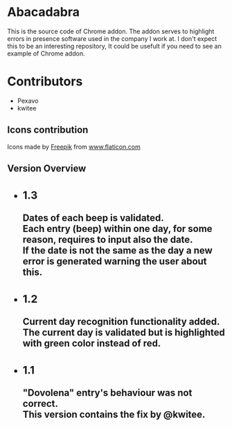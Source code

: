# Abacadabra
This is the source code of Chrome addon. The addon serves to highlight errors in presence software used in the company I work at. I don't expect this to be an interesting repository, It could be usefult if you need to see an example of Chrome addon.

<h1>Contributors</h1>
<ul>
  <li>
    Pexavo
  </li>
  <li>
    kwitee
  </li>
</ul>

<h2>Icons contribution</h2>
Icons made by <a href="https://www.flaticon.com/authors/freepik" title="Freepik">Freepik</a> from <a href="https://www.flaticon.com/" title="Flaticon"> www.flaticon.com</a>

<h2>Version Overview<h2>
<ul>
    <li>
        <h3>1.3</h3>
        <p>
            Dates of each beep is validated.<br>
            Each entry (beep) within one day, for some reason, requires to input also the date.<br> 
            If the date is not the same as the day a new error is generated warning the user about this.
        </p>
    </li>
    <li>
        <h3>1.2</h3>
        <p>
            Current day recognition functionality added.<br>
            The current day is validated but is highlighted with green color instead of red.
        </p>
    </li>
    <li>
        <h3>1.1</h3>
        <p>
            "Dovolena" entry's behaviour was not correct.<br>
            This version contains the fix by @kwitee.
        </p>
    </li>
</ul>

